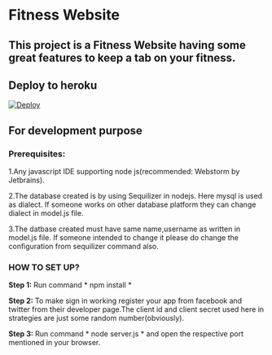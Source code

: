 # Fitness Website

## This project is a Fitness Website having some great features to keep a tab on your fitness.

## Deploy to heroku
 
  <a href="https://heroku.com/deploy?template=https://github.com/Suesanz/Fitness-Website">
  <img src="https://www.herokucdn.com/deploy/button.svg" alt="Deploy">
</a>

## For development purpose

### Prerequisites:

1.Any javascript IDE supporting node js(recommended: Webstorm by Jetbrains).

2.The database created is by using Sequilizer in nodejs. Here mysql is used as dialect. If someone works on other database
 platform they can change dialect in model.js file.
 
 3.The datbase created  must have same name,username as written in model.js file. If someone intended to change it please do change the configuration from sequilizer command also.
 
 ### HOW TO SET UP?

**Step 1:** Run command 
      * npm install *
      
**Step 2:** To make sign in working register your app from facebook and twitter from their developer page.The client id and client secret used here in strategies are just some random number(obviously).

**Step 3:** Run command
      * node server.js *
       and open the respective port mentioned in your browser.
      
 
